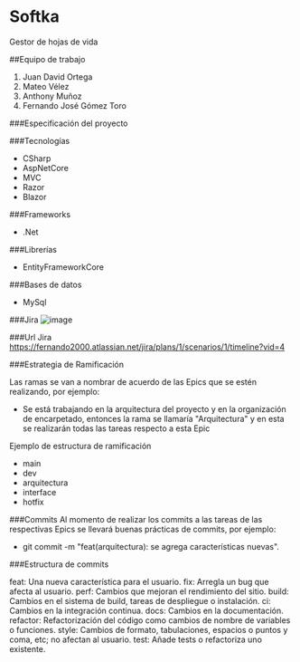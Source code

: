# Softka
Gestor de hojas de vida

##Equipo de trabajo
1. Juan David Ortega
2. Mateo Vélez
3. Anthony Muñoz
4. Fernando José Gómez Toro

###Especificación del proyecto

###Tecnologías
- CSharp
- AspNetCore
- MVC
- Razor
- Blazor

###Frameworks
- .Net

###Librerías
- EntityFrameworkCore

###Bases de datos
- MySql

###Jira
![image](https://github.com/Softkaa/Softka/assets/141048801/a209542a-5fda-4dd5-91b3-c0230d3f3e30)

###Url Jira
https://fernando2000.atlassian.net/jira/plans/1/scenarios/1/timeline?vid=4

###Estrategia de Ramificación

Las ramas se van a nombrar de acuerdo de las Epics que se estén realizando, por ejemplo:
- Se está trabajando en la arquitectura del proyecto y en la organización de encarpetado, entonces la rama se llamaría "Arquitectura" y en esta se realizarán todas las tareas respecto a esta Epic

Ejemplo de estructura de ramificación
- main
- dev
- arquitectura
- interface
- hotfix

###Commits
Al momento de realizar los commits a las tareas de las respectivas Epics se llevará buenas prácticas de commits, por ejemplo:

- git commit -m "feat(arquitectura): se agrega características nuevas".

###Estructura de commits

feat: Una nueva característica para el usuario.
fix: Arregla un bug que afecta al usuario.
perf: Cambios que mejoran el rendimiento del sitio.
build: Cambios en el sistema de build, tareas de despliegue o instalación.
ci: Cambios en la integración continua.
docs: Cambios en la documentación.
refactor: Refactorización del código como cambios de nombre de variables o funciones.
style: Cambios de formato, tabulaciones, espacios o puntos y coma, etc; no afectan al usuario.
test: Añade tests o refactoriza uno existente.
